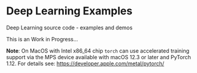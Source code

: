 # Deep Learning Examples
Deep Learning source code - examples and demos

This is an Work in Progress...

**Note**:
On MacOS with Intel x86_64 chip `torch` can use accelerated training support via the MPS device available with macOS 12.3 or later and PyTorch 1.12.
For details see:
https://developer.apple.com/metal/pytorch/
